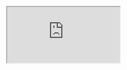 <!DOCTYPE html>
<html>

<div>
  <body>
    <embed>
    <inframe>
      <iframe src=https://scratch.mit.edu/projects/366595605/embed </inframe>
                                                                   </embed>
   
  
    
</html>
